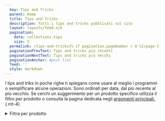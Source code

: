 ```yaml
---
  key: Tips and Tricks
  parent: Home
  title: Tips and Tricks
  description: Tutti i tips and tricks pubblicati sul sito
  layout: layouts/feed.njk
  pagination:
    data: collections.tips
    size: 5
  permalink: /tips-and-tricks{% if pagination.pageNumber > 0 %}/page-{{ pagination.pageNumber + 1 }}{% endif %}/
  paginationPrevText: Tips and tricks più recenti
  paginationNextText: Tips and tricks più vecchi
  paginationAnchor: #post-list
  feed: ''
  style: markdown
---
```

I tips and triks in poche righe ti spiegano come usare al meglio i programmi o semplificare alcune operazioni. Sono ordinati per data, dal più recente al più vecchio. Se cerchi un suggerimento per un prodotto specifico utilizza il filtro per prodotto o consulta la pagina dedicata negli [argomenti principali.](/#topics){.mt-4}

<details>
  <summary>
  Filtra per prodotto
  </summary>

<div class="mt-4">

- [Documenti Google](/google-docs/tips-and-tricks/)
- [Gmail](/gmail/tips-and-tricks/)
- [Google Maps](/google-maps/tips-and-tricks/)
- [Altri prodotti](others)

</div>

</details>

<div id="post-list" class="heading">
</div>
